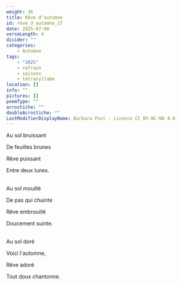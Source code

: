 ```yaml
---
weight: 36
title: Rêve d'automne
id: reve_d_automne_27
date: 2025-07-08
verseLength: 4
divider: ""
categories:
    - Automne
tags:
    - "2025"
    - refrain
    - saisons
    - tétrasyllabe
location: []
info: ""
pictures: []
poemType: ""
acrostiche: ""
doubleAcrostiche: ""
LastModifierDisplayName: Barbara Post - Licence CC BY-NC-ND 4.0
---
```

Au sol bruissant

De feuilles brunes

Rêve puissant

Entre deux lunes.

 \
Au sol mouillé

De pas qui chuinte

Rêve embrouillé

Doucement suinte.

 \
Au sol doré

Voici l'automne,

Rêve adoré

Tout doux chantonne.
